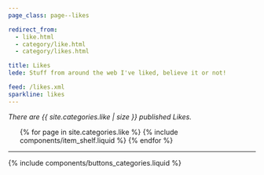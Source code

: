 ```yaml
---
page_class: page--likes

redirect_from:
  - like.html
  - category/like.html
  - category/likes.html

title: Likes
lede: Stuff from around the web I've liked, believe it or not!

feed: /likes.xml
sparkline: likes
---
```


*There are {{ site.categories.like | size }} published Likes.*

<div class="h-feed" id="likes">
    <ol class="shelf" role="list">
        {% for page in site.categories.like %}
            {% include components/item_shelf.liquid %}
        {% endfor %}
    </ol>
</div>

--------

{% include components/buttons_categories.liquid %}
